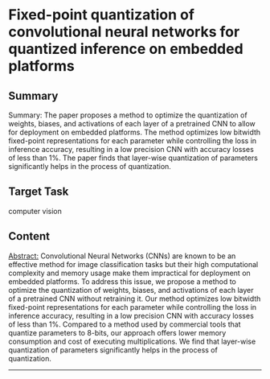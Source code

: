# Fixed-point quantization of convolutional neural networks for quantized inference on embedded platforms

## Summary

Summary: The paper proposes a method to optimize the quantization of weights, biases, and activations of each layer of a pretrained CNN to allow for deployment on embedded platforms. The method optimizes low bitwidth fixed-point representations for each parameter while controlling the loss in inference accuracy, resulting in a low precision CNN with accuracy losses of less than 1%. The paper finds that layer-wise quantization of parameters significantly helps in the process of quantization.


## Target Task

computer vision

## Content

<Abstract:>
Convolutional Neural Networks (CNNs) are known to be an effective method for image classification tasks but their high computational complexity and memory usage make them impractical for deployment on embedded platforms. To address this issue, we propose a method to optimize the quantization of weights, biases, and activations of each layer of a pretrained CNN without retraining it. Our method optimizes low bitwidth fixed-point representations for each parameter while controlling the loss in inference accuracy, resulting in a low precision CNN with accuracy losses of less than 1%. Compared to a method used by commercial tools that quantize parameters to 8-bits, our approach offers lower memory consumption and cost of executing multiplications. We find that layer-wise quantization of parameters significantly helps in the process of quantization.



---

